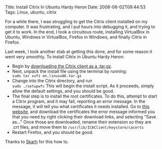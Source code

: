 Title: Install Citrix In Ubuntu Hardy Heron
Date: 2008-06-02T09:44:53
Tags: Linux, ubuntu, citrix


For a while there, I was struggling to get the Citrix client installed on my computer. It was frustrating, and I put hours into debugging it, and trying to get it to work. In the end, I took a circuitous route, installing VirtualBox in Ubuntu, Windows in VirtualBox, Firefox in Windows, and finally Citrix in Firefox.

Last week, I took another stab at getting this done, and for some reason it went very smoothly. To install Citrix in Ubuntu Hardy Heron:
<ul><li>Begin by <a href="http://www.citrix.com/English/ss/downloads/details.asp?downloadId=3323&productId=186&c1=ost1349860#top" target="_blank">downloading the Citrix client as a .tar.gz</a>.</li>
<li>Next, unpack the install file using the terminal by running: <code lang="bash">
sudo tar xvfz en.linuxx86.tar.gz</code></li>
<li>Change into the Citrix directory, and run <code lang="bash">
sudo ./setupwfc</code> This will begin the install script. As it proceeds, simply allow the default settings, and you should be good.</li>
<li>The final step is to install the root certificates. To do this, attempt to start a Citrix program, and it may fail, reporting an error message. In the message, it will tell you what certificates it needs installed. Go to <a href="https://www.geotrust.com/resources/root_certificates/index.asp" target="_blank">this website,</a> and download the certificates the error message informed you that you need by right clicking their download links, and selecting "Save as..." Once those are downloaded, rename their extension so they are .crt files, and move them to <code lang="bash">/usr/lib/ICAClient/keystore/cacerts</code></li>
<li>Restart Firefox, and you should be good.</li></ul>

Thanks to <a href="http://skarh.wordpress.com/2008/05/20/how-to-citrix-on-ubuntu/" target="_blank">Skarh</a> for this how to.<!--break-->